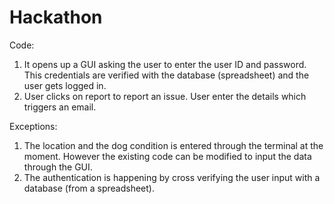 # Hackathon

Code: 
1. It opens up a GUI asking the user to enter the user ID and password. This credentials are verified with the database (spreadsheet) and the user gets logged in.
2. User clicks on report to report an issue. User enter the details which triggers an email.

Exceptions: 
1. The location and the dog condition is entered through the terminal at the moment. However the existing code can be modified to input the data through the GUI.
2. The authentication is happening by cross verifying the user input with a database (from a spreadsheet).
